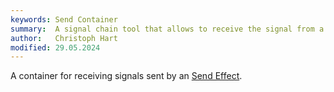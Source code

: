 ```yaml
---
keywords: Send Container
summary:  A signal chain tool that allows to receive the signal from a Send FX
author:   Christoph Hart
modified: 29.05.2024
---
```

  
A container for receiving signals sent by an [Send Effect](/hise-modules/effects/list/sendfx).

